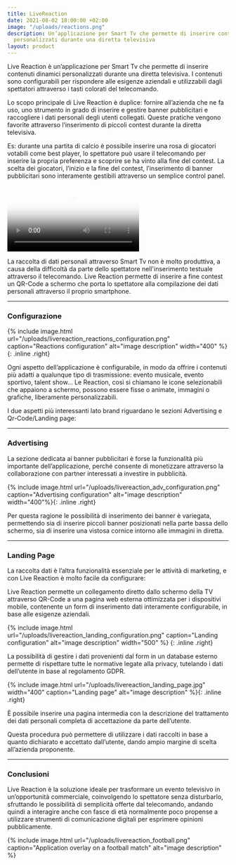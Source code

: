 ```yaml
---
title: LiveReaction
date: 2021-08-02 18:00:00 +02:00
image: "/uploads/reactions.png"
description: Un’applicazione per Smart Tv che permette di inserire contenuti dinamici
  personalizzati durante una diretta televisiva
layout: product
---
```


Live Reaction è un’applicazione per Smart Tv che permette di inserire contenuti dinamici personalizzati durante una diretta televisiva. I contenuti sono configurabili per rispondere alle esigenze aziendali e utilizzabili dagli spettatori attraverso i tasti colorati del telecomando.

Lo scopo principale di Live Reaction è duplice: fornire all’azienda che ne fa uso, uno strumento in grado di inserire e gestire banner pubblicitari e raccogliere i dati personali degli utenti collegati. Queste pratiche vengono favorite attraverso l’inserimento di piccoli contest durante la diretta televisiva.

Es: durante una partita di calcio è possibile inserire una rosa di giocatori votabili come best player, lo spettatore può usare il telecomando per inserire la propria preferenza e scoprire se ha vinto alla fine del contest. La scelta dei giocatori, l’inizio e la fine del contest, l’inserimento di banner pubblicitari sono interamente gestibili attraverso un semplice control panel.

<video controls="true" allowfullscreen="true" poster="path/to/poster_image.png">
  <source src="/uploads/livereaction_video.mp4" type="video/mp4">
</video>

La raccolta di dati personali attraverso Smart Tv non è molto produttiva, a causa della difficoltà da parte dello spettatore nell'inserimento testuale attraverso il telecomando. Live Reaction permette di inserire a fine contest un QR-Code a schermo che porta lo spettatore alla compilazione dei dati personali attraverso il proprio smartphone.

----

### Configurazione
{% include image.html url="/uploads/livereaction_reactions_configuration.png" caption="Reactions configuration" alt="image description" width="400" %}{: .inline .right}

Ogni aspetto dell’applicazione è configurabile, in modo da offrire i contenuti più adatti a qualunque tipo di trasmissione: evento musicale, evento sportivo, talent show…
Le Reaction, così si chiamano le icone selezionabili che appaiono a schermo, possono essere fisse o animate, immagini o grafiche, liberamente personalizzabili.

I due aspetti più interessanti lato brand riguardano le sezioni Advertising e Qr-Code/Landing page:

----

### Advertising

La sezione dedicata ai banner pubblicitari è forse la funzionalità più importante dell’applicazione, perché consente di monetizzare attraverso la collaborazione con partner interessati a investire in pubblicità.

{% include image.html url="/uploads/livereaction_adv_configuration.png" caption="Advertising configuration" alt="image description" width="400"%}{: .inline .right}

Per questa ragione le possibilità di inserimento dei banner è variegata, permettendo sia di inserire piccoli banner posizionati nella parte bassa dello schermo, sia di inserire una vistosa cornice intorno alle immagini in diretta.

----

### Landing Page

La raccolta dati è l’altra funzionalità essenziale per le attività di marketing, e con Live Reaction è molto facile da configurare:

Live Reaction permette un collegamento diretto dallo schermo della TV attraverso QR-Code a una pagina web esterna ottimizzata per i dispositivi mobile, contenente un form di inserimento dati interamente configurabile, in base alle esigenze aziendali.

{% include image.html url="/uploads/livereaction_landing_configuration.png" caption="Landing configuration" alt="image description" width="500" %} {: .inline .right}

La possibilità di gestire i dati provenienti dal form in un database esterno permette di rispettare tutte le normative legate alla privacy, tutelando i dati dell’utente in base al regolamento GDPR.

{% include image.html url="/uploads/livereaction_landing_page.jpg" width="400" caption="Landing page" alt="image description" %}{: .inline .right}

È possibile inserire una pagina intermedia con la descrizione del trattamento dei dati personali completa di accettazione da parte dell’utente.

Questa procedura può permettere di utilizzare i dati raccolti in base a quanto dichiarato e accettato dall’utente, dando ampio margine di scelta all’azienda proponente.

----

### Conclusioni
Live Reaction è la soluzione ideale per trasformare un evento televisivo in un’opportunità commerciale, coinvolgendo lo spettatore senza disturbarlo, sfruttando le possibilità di semplicità offerte dal telecomando, andando quindi a interagire anche con fasce di età normalmente poco propense a utilizzare strumenti di comunicazione digitali per esprimere opinioni pubblicamente.


{% include image.html url="/uploads/livereaction_football.png" caption="Application overlay on a football match" alt="image description" %}



